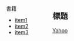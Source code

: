 <div style="width:100%">
  <div style="float: left; height: 100vh; width: 25%;">
    <p>書籍</p>
    <ul>
        <li><a href="#item1">item1</a></li>
        <li><a href="#item2">item2</a></li>
        <li><a href="#item3">item3</a></li>
    </ul>
  </div>
  <div style="float:right; height: 100vh;width: 75%;">

## 標題

[Yahoo](http://tw.yahoo.com)
  </div>
</div>

